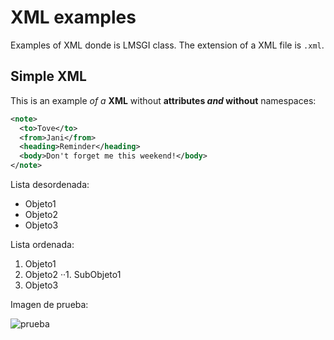 # XML examples

Examples of XML donde is LMSGI class. The extension of a XML file is `.xml`.

## Simple XML

This is an example _of a_ **XML** without **attributes _and_ without** namespaces:

```xml
<note>
  <to>Tove</to>
  <from>Jani</from>
  <heading>Reminder</heading>
  <body>Don't forget me this weekend!</body>
</note>
```
Lista desordenada:

- Objeto1
- Objeto2
- Objeto3

Lista ordenada:

1. Objeto1
2. Objeto2
··1. SubObjeto1
3. Objeto3

Imagen de prueba:

![prueba](http://www.catster.com/wp-content/uploads/2017/08/A-fluffy-cat-looking-funny-surprised-or-concerned.jpg "cat")
